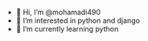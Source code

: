 - 👋 Hi, I’m @mohamadi490
- 👀 I’m interested in python and django
- 🌱 I’m currently learning python

<!---
mohamadi490/mohamadi490 is a ✨ special ✨ repository because its `README.md` (this file) appears on your GitHub profile.
You can click the Preview link to take a look at your changes.
--->
